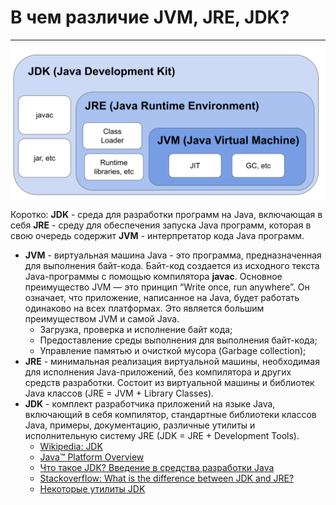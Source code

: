 # В чем различие JVM, JRE, JDK?

---

![image info](images/java.png)

Коротко: **JDK** - среда для разработки программ на Java, включающая в себя **JRE** - среду для обеспечения запуска Java программ, которая в свою очередь содержит **JVM** - интерпретатор кода Java программ.

- **JVM** - виртуальная машина Java - это программа, предназначенная для выполнения байт-кода. Байт-код создается из исходного текста Java-программы с помощью компилятора **javac**. Основное преимущество JVM — это принцип “Write once, run anywhere”. Он означает, что приложение, написанное на Java, будет работать одинаково на всех платформах. Это является большим преимуществом JVM и самой Java.
  - Загрузка, проверка и исполнение байт кода;
  - Предоставление среды выполнения для выполнения байт-кода;
  - Управление памятью и очисткой мусора (Garbage collection);
- **JRE** - минимальная реализация виртуальной машины, необходимая для исполнения Java-приложений, без компилятора и других средств разработки. Состоит из виртуальной машины и библиотек Java классов (JRE = JVM + Library Classes). 
- **JDK** - комплект разработчика приложений на языке Java, включающий в себя компилятор, стандартные библиотеки классов Java, примеры, документацию, различные утилиты и исполнительную систему JRE (JDK = JRE + Development Tools).
  - [Wikipedia: JDK](https://en.wikipedia.org/wiki/Java_Development_Kit)
  - [Java™ Platform Overview](https://docs.oracle.com/javase/8/docs/technotes/guides/)
  - [Что такое JDK? Введение в средства разработки Java](https://topjava.ru/blog/what-is-the-jdk)
  - [Stackoverflow: What is the difference between JDK and JRE?](https://stackoverflow.com/a/1906455)
  - [Некоторые утилиты JDK](jdk-tools.md)

